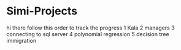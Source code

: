 # Simi-Projects
hi there
follow this order to track the progress 
1 Kala 
2 managers
3 connecting to sql server
4 polynomial regression
5 decision tree immigration

